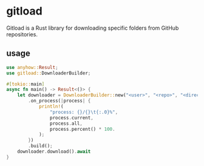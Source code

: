 # gitload

Gitload is a Rust library for downloading specific folders from GitHub repositories.

## usage

```rust
use anyhow::Result;
use gitload::DownloaderBuilder;

#[tokio::main]
async fn main() -> Result<()> {
    let downloader = DownloaderBuilder::new("<user>", "<repo>", "<directory>")
        .on_process(|process| {
            println!(
                "process: {}/{}\t{:.0}%",
                process.current,
                process.all,
                process.percent() * 100.
            );
        })
        .build();
    downloader.download().await
}
```
